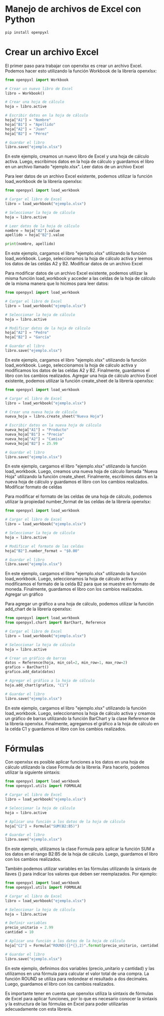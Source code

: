 # **Manejo de archivos de Excel con Python**

```bash
pip install openpyxl
```

# Crear un archivo Excel

El primer paso para trabajar con openxlsx es crear un archivo Excel. Podemos hacer esto utilizando la función Workbook de la librería openxlsx:

```python
from openpyxl import Workbook

# Crear un nuevo libro de Excel
libro = Workbook()

# Crear una hoja de cálculo
hoja = libro.active

# Escribir datos en la hoja de cálculo
hoja["A1"] = "Nombre"
hoja["B1"] = "Apellido"
hoja["A2"] = "Juan"
hoja["B2"] = "Pérez"

# Guardar el libro
libro.save("ejemplo.xlsx")
```

En este ejemplo, creamos un nuevo libro de Excel y una hoja de cálculo activa. Luego, escribimos datos en la hoja de cálculo y guardamos el libro en un archivo llamado "ejemplo.xlsx".
Leer datos de un archivo Excel

Para leer datos de un archivo Excel existente, podemos utilizar la función load_workbook de la librería openxlsx:

```python
from openpyxl import load_workbook

# Cargar el libro de Excel
libro = load_workbook("ejemplo.xlsx")

# Seleccionar la hoja de cálculo
hoja = libro.active

# Leer datos de la hoja de cálculo
nombre = hoja["A2"].value
apellido = hoja["B2"].value

print(nombre, apellido)
```

En este ejemplo, cargamos el libro "ejemplo.xlsx" utilizando la función load_workbook. Luego, seleccionamos la hoja de cálculo activa y leemos los datos de las celdas A2 y B2.
Modificar datos de un archivo Excel

Para modificar datos de un archivo Excel existente, podemos utilizar la misma función load_workbook y acceder a las celdas de la hoja de cálculo de la misma manera que lo hicimos para leer datos:

```python
from openpyxl import load_workbook

# Cargar el libro de Excel
libro = load_workbook("ejemplo.xlsx")

# Seleccionar la hoja de cálculo
hoja = libro.active

# Modificar datos de la hoja de cálculo
hoja["A2"] = "Pedro"
hoja["B2"] = "García"

# Guardar el libro
libro.save("ejemplo.xlsx")
```

En este ejemplo, cargamos el libro "ejemplo.xlsx" utilizando la función load_workbook. Luego, seleccionamos la hoja de cálculo activa y modificamos los datos de las celdas A2 y B2. Finalmente, guardamos el libro con los cambios realizados.
Agregar una hoja de cálculo archivo Excel existente, podemos utilizar la función create_sheet de la librería openxlsx:

```python
from openpyxl import load_workbook

# Cargar el libro de Excel
libro = load_workbook("ejemplo.xlsx")

# Crear una nueva hoja de cálculo
nueva_hoja = libro.create_sheet("Nueva Hoja")

# Escribir datos en la nueva hoja de cálculo
nueva_hoja["A1"] = "Producto"
nueva_hoja["B1"] = "Precio"
nueva_hoja["A2"] = "Camisa"
nueva_hoja["B2"] = 25.99

# Guardar el libro
libro.save("ejemplo.xlsx")
```

En este ejemplo, cargamos el libro "ejemplo.xlsx" utilizando la función load_workbook. Luego, creamos una nueva hoja de cálculo llamada "Nueva Hoja" utilizando la función create_sheet. Finalmente, escribimos datos en la nueva hoja de cálculo y guardamos el libro con los cambios realizados.
Modificar formato de celdas

Para modificar el formato de las celdas de una hoja de cálculo, podemos utilizar la propiedad number_format de las celdas de la librería openxlsx:

```python
from openpyxl import load_workbook

# Cargar el libro de Excel
libro = load_workbook("ejemplo.xlsx")

# Seleccionar la hoja de cálculo
hoja = libro.active

# Modificar el formato de las celdas
hoja["B2"].number_format = "$0.00"

# Guardar el libro
libro.save("ejemplo.xlsx")
```

En este ejemplo, cargamos el libro "ejemplo.xlsx" utilizando la función load_workbook. Luego, seleccionamos la hoja de cálculo activa y modificamos el formato de la celda B2 para que se muestre en formato de moneda. Finalmente, guardamos el libro con los cambios realizados.
Agregar un gráfico

Para agregar un gráfico a una hoja de cálculo, podemos utilizar la función add_chart de la librería openxlsx:

```python
from openpyxl import load_workbook
from openpyxl.chart import BarChart, Reference

# Cargar el libro de Excel
libro = load_workbook("ejemplo.xlsx")

# Seleccionar la hoja de cálculo
hoja = libro.active

# Crear un gráfico de barras
datos = Reference(hoja, min_col=2, min_row=1, max_row=2)
grafico = BarChart()
grafico.add_data(datos)

# Agregar el gráfico a la hoja de cálculo
hoja.add_chart(grafico, "C1")

# Guardar el libro
libro.save("ejemplo.xlsx")
```

En este ejemplo, cargamos el libro "ejemplo.xlsx" utilizando la función load_workbook. Luego, seleccionamos la hoja de cálculo activa y creamos un gráfico de barras utilizando la función BarChart y la clase Reference de la librería openxlsx. Finalmente, agregamos el gráfico a la hoja de cálculo en la celda C1 y guardamos el libro con los cambios realizados.


# **Fórmulas**

Con openxlsx es posible aplicar funciones a los datos en una hoja de cálculo utilizando la clase Formula de la librería. Para hacerlo, podemos utilizar la siguiente sintaxis:

```python
from openpyxl import load_workbook
from openpyxl.utils import FORMULAE

# Cargar el libro de Excel
libro = load_workbook("ejemplo.xlsx")

# Seleccionar la hoja de cálculo
hoja = libro.active

# Aplicar una función a los datos de la hoja de cálculo
hoja["C2"] = Formula("SUM(B2:B5)")

# Guardar el libro
libro.save("ejemplo.xlsx")
```

En este ejemplo, utilizamos la clase Formula para aplicar la función SUM a los datos en el rango B2:B5 de la hoja de cálculo. Luego, guardamos el libro con los cambios realizados.

También podemos utilizar variables en las fórmulas utilizando la sintaxis de llaves {} para indicar los valores que deben ser reemplazados. Por ejemplo:

```python
from openpyxl import load_workbook
from openpyxl.utils import FORMULAE

# Cargar el libro de Excel
libro = load_workbook("ejemplo.xlsx")

# Seleccionar la hoja de cálculo
hoja = libro.active

# Definir variables
precio_unitario = 2.99
cantidad = 10

# Aplicar una función a los datos de la hoja de cálculo
hoja["C2"] = Formula("ROUND({}*{},2)".format(precio_unitario, cantidad))

# Guardar el libro
libro.save("ejemplo.xlsx")
```

En este ejemplo, definimos dos variables (precio_unitario y cantidad) y las utilizamos en una fórmula para calcular el valor total de una compra. La función ROUND se utiliza para redondear el resultado a dos decimales. Luego, guardamos el libro con los cambios realizados.

Es importante tener en cuenta que openxlsx utiliza la sintaxis de fórmulas de Excel para aplicar funciones, por lo que es necesario conocer la sintaxis y la estructura de las fórmulas en Excel para poder utilizarlas adecuadamente con esta librería.
